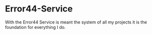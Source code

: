 # Error44-Service
With the Error44 Service is meant the system of all my projects it is the foundation for everything I do.
